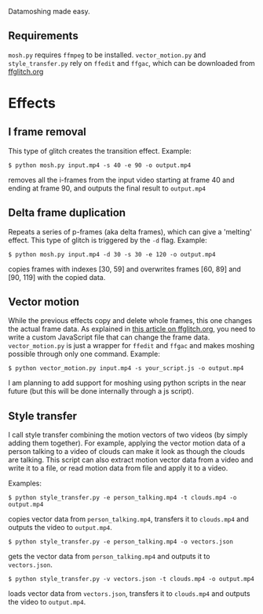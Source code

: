 Datamoshing made easy. 

## Requirements
`mosh.py` requires `ffmpeg` to be installed.
`vector_motion.py` and `style_transfer.py` rely on `ffedit` and `ffgac`, which can be downloaded from [ffglitch.org](https://ffglitch.org/)

# Effects

## I frame removal
This type of glitch creates the transition effect. Example:

    $ python mosh.py input.mp4 -s 40 -e 90 -o output.mp4
removes all the i-frames from the input video starting at frame 40 and ending at frame 90, and outputs the final result to `output.mp4`

## Delta frame duplication
Repeats a series of p-frames (aka delta frames), which can give a 'melting' effect. This type of glitch is triggered by the `-d` flag. Example:

    $ python mosh.py input.mp4 -d 30 -s 30 -e 120 -o output.mp4

copies frames with indexes [30, 59] and overwrites frames [60, 89] and [90, 119] with the copied data.

## Vector motion
While the previous effects copy and delete whole frames, this one changes the actual frame data. As explained in [this article on ffglitch.org](https://ffglitch.org/2020/07/mv.html), you need to write a custom JavaScript file that can change the frame data. `vector_motion.py` is just a wrapper for `ffedit` and `ffgac` and makes moshing possible through only one command.
Example:

    $ python vector_motion.py input.mp4 -s your_script.js -o output.mp4

I am planning to add support for moshing using python scripts in the near future (but this will be done internally through a js script).

## Style transfer
I call style transfer combining the motion vectors of two videos (by simply adding them together). For example, applying the vector motion data of a person talking to a video of clouds can make it look as though the clouds are talking. 
This script can also extract motion vector data from a video and write it to a file, or read motion data from file and apply it to a video.

Examples:

    $ python style_transfer.py -e person_talking.mp4 -t clouds.mp4 -o output.mp4

copies vector data from `person_talking.mp4`, transfers it to `clouds.mp4` and outputs the video to `output.mp4`.


    $ python style_transfer.py -e person_talking.mp4 -o vectors.json

gets the vector data from `person_talking.mp4` and outputs it to `vectors.json`.


    $ python style_transfer.py -v vectors.json -t clouds.mp4 -o output.mp4

loads vector data from `vectors.json`, transfers it to `clouds.mp4` and outputs the video to `output.mp4`.

